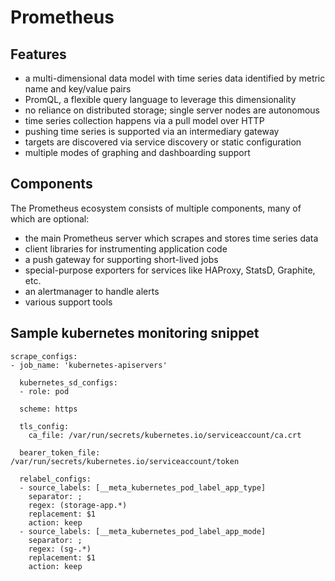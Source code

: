 # Prometheus
## Features

- a multi-dimensional data model with time series data identified by metric name and key/value pairs
- PromQL, a flexible query language to leverage this dimensionality
- no reliance on distributed storage; single server nodes are autonomous
- time series collection happens via a pull model over HTTP
- pushing time series is supported via an intermediary gateway
- targets are discovered via service discovery or static configuration
- multiple modes of graphing and dashboarding support

## Components
The Prometheus ecosystem consists of multiple components, many of which are optional:

- the main Prometheus server which scrapes and stores time series data
- client libraries for instrumenting application code
- a push gateway for supporting short-lived jobs
- special-purpose exporters for services like HAProxy, StatsD, Graphite, etc.
- an alertmanager to handle alerts
- various support tools


## Sample kubernetes monitoring snippet
```
scrape_configs:
- job_name: 'kubernetes-apiservers'

  kubernetes_sd_configs:
  - role: pod

  scheme: https

  tls_config:
    ca_file: /var/run/secrets/kubernetes.io/serviceaccount/ca.crt

  bearer_token_file: /var/run/secrets/kubernetes.io/serviceaccount/token

  relabel_configs:
  - source_labels: [__meta_kubernetes_pod_label_app_type]
    separator: ;
    regex: (storage-app.*)
    replacement: $1
    action: keep
  - source_labels: [__meta_kubernetes_pod_label_app_mode]
    separator: ;
    regex: (sg-.*)
    replacement: $1
    action: keep
```
